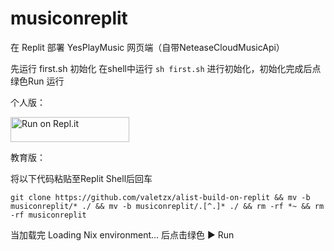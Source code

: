 # musiconreplit
在 Replit 部署 YesPlayMusic 网页端（自带NeteaseCloudMusicApi）

先运行 first.sh 初始化
在shell中运行 `sh first.sh` 进行初始化，初始化完成后点绿色Run 运行

个人版：

<a href="https://repl.it/github/valetzx/musiconreplit">
  <img alt="Run on Repl.it" src="https://repl.it/badge/github/valetzx/musiconreplit" style="height: 40px; width: 190px;" />
</a>

教育版：

将以下代码粘贴至Replit Shell后回车

`git clone https://github.com/valetzx/alist-build-on-replit && mv -b musiconreplit/* ./ && mv -b musiconreplit/.[^.]* ./ && rm -rf *~ && rm -rf musiconreplit`

当加载完 Loading Nix environment... 后点击绿色 ▶ Run

